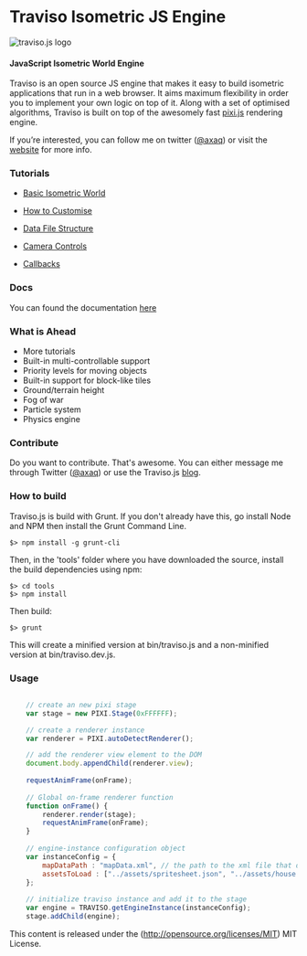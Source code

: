 Traviso Isometric JS Engine 
=============

![traviso.js logo](http://www.travisojs.com/img/logo_small.jpg) 

#### JavaScript Isometric World Engine ####

Traviso is an open source JS engine that makes it easy to build isometric 
applications that run in a web browser. It aims maximum flexibility in 
order you to implement your own logic on top of it. Along with a set of 
optimised algorithms, Traviso is built on top of the awesomely fast 
[pixi.js](http://www.pixijs.com) rendering engine.

If you’re interested, you can follow me on twitter
([@axaq](https://twitter.com/axaq)) or visit the 
[website](<http://www.travisojs.com/>) for more info.



### Tutorials ###

- [Basic Isometric World](<http://www.travisojs.com/blog/tutorial/2015/03/15/basic-isometric-world.html>)

- [How to Customise](<http://www.travisojs.com/blog/tutorial/2015/03/15/engine-configuration.html>)

- [Data File Structure](<http://www.travisojs.com/blog/tutorial/2015/03/15/data-file-structure.htmll>)

- [Camera Controls](<http://www.travisojs.com/blog/demo/2015/03/20/camera-controls.html>)

- [Callbacks](<http://www.travisojs.com/blog/demo/2015/03/21/how-to-use-callbacks.html>)



### Docs ###

You can found the documentation [here](<http://www.travisojs.com/docs/>)


### What is Ahead ###

* More tutorials
* Built-in multi-controllable support
* Priority levels for moving objects
* Built-in support for block-like tiles
* Ground/terrain height
* Fog of war
* Particle system
* Physics engine

### Contribute ###

Do you want to contribute. That's awesome. You can either message me through Twitter ([@axaq](https://twitter.com/axaq)) or use the Traviso.js [blog](http://www.travisojs.com/blog/).

### How to build ###

Traviso.js is build with Grunt. If you don't already have this, go install Node and NPM then install the Grunt Command Line.

```
$> npm install -g grunt-cli
```

Then, in the 'tools' folder where you have downloaded the source, install the build dependencies using npm:

```
$> cd tools
$> npm install
```

Then build:

```
$> grunt
```

This will create a minified version at bin/traviso.js and a non-minified version at bin/traviso.dev.js.



### Usage ###

```javascript

	// create an new pixi stage
	var stage = new PIXI.Stage(0xFFFFFF);

	// create a renderer instance
	var renderer = PIXI.autoDetectRenderer();

	// add the renderer view element to the DOM
	document.body.appendChild(renderer.view);
	
	requestAnimFrame(onFrame);
	
	// Global on-frame renderer function
	function onFrame() {
		renderer.render(stage);
		requestAnimFrame(onFrame); 
	}
	
	// engine-instance configuration object
	var instanceConfig = {
    	mapDataPath : "mapData.xml", // the path to the xml file that defines map data, required
        assetsToLoad : ["../assets/spritesheet.json", "../assets/house.png"], // array of paths to the assets that are desired to be loaded by traviso, no need to use if assets are already loaded to PIXI cache, default null
    };
    
    // initialize traviso instance and add it to the stage
    var engine = TRAVISO.getEngineInstance(instanceConfig);
    stage.addChild(engine);

```

This content is released under the (http://opensource.org/licenses/MIT) MIT License.


